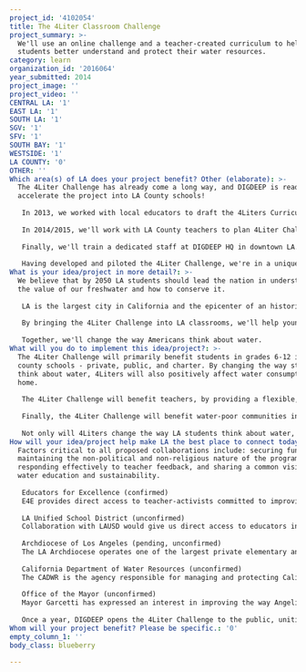 ```yaml
---
project_id: '4102054'
title: The 4Liter Classroom Challenge
project_summary: >-
  We'll use an online challenge and a teacher-created curriculum to help LA
  students better understand and protect their water resources.
category: learn
organization_id: '2016064'
year_submitted: 2014
project_image: ''
project_video: ''
CENTRAL LA: '1'
EAST LA: '1'
SOUTH LA: '1'
SGV: '1'
SFV: '1'
SOUTH BAY: '1'
WESTSIDE: '1'
LA COUNTY: '0'
OTHER: ''
Which area(s) of LA does your project benefit? Other (elaborate): >-
  The 4Liter Challenge has already come a long way, and DIGDEEP is ready to
  accelerate the project into LA County schools!
   
   In 2013, we worked with local educators to draft the 4Liters Curriculum, which has been given a foreword by Catarina de Albuquerque, the UN Special Rapporteur on the Human Right to Water and Sanitation. Then we piloted the 4Liter Challenge in two LA classrooms. 
   
   In 2014/2015, we'll work with LA County teachers to plan 4Liter Challenges in their classrooms. We'll design and mail program-funded kits to educators, and we'll visit local schools with a custom pop-up exhibit. We'll also reach out to student participants and their teachers through our social media channels and a traditional email campaign. 
   
   Finally, we'll train a dedicated staff at DIGDEEP HQ in downtown LA. They'll maintain and improve our online tool (at 4liters.org/teach), work with educators to streamline implementation, visit local and national conferences, grow partnerships, and develop new resources like lessons, videos, and infographics.
   
   Having developed and piloted the 4Liter Challenge, we're in a unique position to scale quickly!
What is your idea/project in more detail?: >-
  We believe that by 2050 LA students should lead the nation in understanding
  the value of our freshwater and how to conserve it. 
   
   LA is the largest city in California and the epicenter of an historic drought. But LA is also a national leader in conservation, technology, media, and entertainment.
   
   By bringing the 4Liter Challenge into LA classrooms, we'll help young Angelinos stop taking water for granted. We'll make water - as a nexus of science, economics, and well-being - a focus of public and private education. We'll prepare LA to deal with future water challenges while building support for populations without reliable water access. 
   
   Together, we'll change the way Americans think about water.
What will you do to implement this idea/project?: >-
  The 4Liter Challenge will primarily benefit students in grades 6-12 in LA
  county schools - private, public, and charter. By changing the way students
  think about water, 4Liters will also positively affect water consumption at
  home.
   
   The 4Liter Challenge will benefit teachers, by providing a flexible, easy-to-use tool that meets new Common-Core standards.
   
   Finally, the 4Liter Challenge will benefit water-poor communities in the US and abroad. Just like a runner uses a marathon to fight breast cancer, 4Liters classrooms can choose to use their Challenge to raise funds for water access projects. Many of these funds will stay right here in the US, where DIGDEEP is the only global water non-profit working in affected communities. 
   
   Not only will 4Liters change the way LA students think about water, it will make a real impact in communities the world over.
How will your idea/project help make LA the best place to connect today? In LA2050?: >-
  Factors critical to all proposed collaborations include: securing funding,
  maintaining the non-political and non-religious nature of the program,
  responding effectively to teacher feedback, and sharing a common vision for
  water education and sustainability. 
   
   Educators for Excellence (confirmed) 
   E4E provides direct access to teacher-activists committed to improving LA education. Though they focus primarily on policy issues, E4E also promotes issue-area learning. We have worked together in the past.
   
   LA Unified School District (unconfirmed) 
   Collaboration with LAUSD would give us direct access to educators in over 1200 schools and a seal of approval to ease adoption. This collaboration is by no means necessary for the success of 4Liters, but we think it's a smart step. LAUSD Associate Superintendent Al Cortes and Health Education Programs Coordinator Lori Vollandt have expressed interest in the program. 
   
   Archdiocese of Los Angeles (pending, unconfirmed)
   The LA Archdiocese operates one of the largest private elementary and middle-school systems in LA County. Collaboration with the Archdiocese would give us direct access to educators and a seal of approval to ease adoption. We are in talks with their Director, Msgr. Pilato.
   
   California Department of Water Resources (unconfirmed)
   The CADWR is the agency responsible for managing and protecting California's water. They have direct links to educators, policy-makers, and funders that could benefit the program. The CADWR also has a direct interest in changing Californian water attitudes.
   
   Office of the Mayor (unconfirmed) 
   Mayor Garcetti has expressed an interest in improving the way Angelinos care for their resources. Collaboration with the Mayor's office would provide public visibility for the project and open the door to funding from LA institutions.
   
   Once a year, DIGDEEP opens the 4Liter Challenge to the public, uniting organizations like Take Part, One.org, Hurley H2O, and teams from major corporations, faith communities, and college campuses. All of these partners are confirmed, and their participation provides national exposure to new teachers.
Whom will your project benefit? Please be specific.: '0'
empty_column_1: ''
body_class: blueberry

---
```

